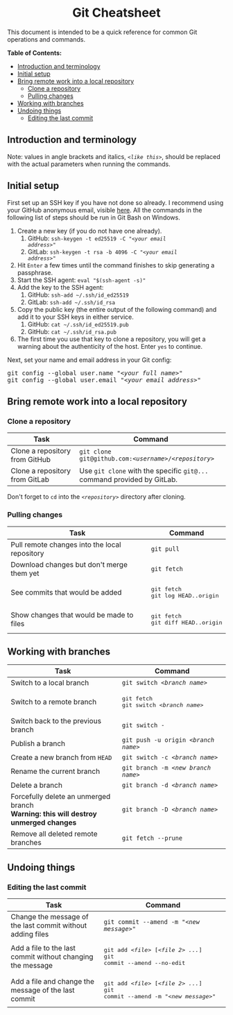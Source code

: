 <h1 align='center'>Git Cheatsheet</h1>

This document is intended to be a quick reference for common Git operations and commands.

**Table of Contents:**
- [Introduction and terminology](#introduction-and-terminology)
- [Initial setup](#initial-setup)
- [Bring remote work into a local repository](#bring-remote-work-into-a-local-repository)
  - [Clone a repository](#clone-a-repository)
  - [Pulling changes](#pulling-changes)
- [Working with branches](#working-with-branches)
- [Undoing things](#undoing-things)
  - [Editing the last commit](#editing-the-last-commit)


## Introduction and terminology

Note: values in angle brackets and italics, *`<like this>`*, should be replaced with the actual parameters when running the commands.

## Initial setup

First set up an SSH key if you have not done so already. I recommend using your GitHub anonymous email, visible [here](https://github.com/settings/emails). All the commands in the following list of steps should be run in Git Bash on Windows.

1. Create a new key (if you do not have one already).
   1. GitHub: <code>ssh-keygen -t ed25519 -C "<i>&lt;your email address&gt;</i>"</code>
   2. GitLab: <code>ssh-keygen -t rsa -b 4096 -C "<i>&lt;your email address&gt;</i>"</code>
2. Hit `Enter` a few times until the command finishes to skip generating a passphrase.
3. Start the SSH agent: `eval "$(ssh-agent -s)"`
4. Add the key to the SSH agent:
   1. GitHub: `ssh-add ~/.ssh/id_ed25519`
   2. GitLab: `ssh-add ~/.ssh/id_rsa`
5. Copy the public key (the entire output of the following command) and add it to your SSH keys in either service.
   1. GitHub: `cat ~/.ssh/id_ed25519.pub`
   2. GitHub: `cat ~/.ssh/id_rsa.pub`
6. The first time you use that key to clone a repository, you will get a warning about the authenticity of the host. Enter `yes` to continue.

Next, set your name and email address in your Git config:

<pre>
git config --global user.name "<i>&lt;your full name&gt;</i>"
git config --global user.email "<i>&lt;your email address&gt;</i>"
</pre>

## Bring remote work into a local repository

### Clone a repository

| Task | Command |
| --- | --- |
| Clone a repository from GitHub | <code>git clone git@<span>github.com:<i>&lt;username&gt;</i>/<i>&lt;repository&gt;</i></code> |
| Clone a repository from GitLab | Use `git clone` with the specific `git@...` command provided by GitLab. |

Don't forget to `cd` into the *`<repository>`* directory after cloning.

### Pulling changes

| Task | Command |
| --- | --- |
| Pull remote changes into the local repository | `git pull` |
| Download changes but don't merge them yet | `git fetch` |
| See commits that would be added | <pre>git fetch<br>git log HEAD..origin</pre> |
| Show changes that would be made to files | <pre>git fetch<br>git diff HEAD..origin</pre> | 

## Working with branches

| Task | Command |
| --- | --- |
| Switch to a local branch | <code>git switch <i>&lt;branch name&gt;</i></code> |
| Switch to a remote branch | <pre>git fetch<br>git switch <i>&lt;branch name&gt;</i></pre> |
| Switch back to the previous branch | `git switch -` |
| Publish a branch | <code>git push -u origin <i>&lt;branch name&gt;</i></code> | 
| Create a new branch from `HEAD` | <code>git switch -c <i>&lt;branch name&gt;</i></code> |
| Rename the current branch | <code>git branch -m <i>&lt;new branch name&gt;</i></code> |
| Delete a branch | <code>git branch -d <i>&lt;branch name&gt;</i></code> |
| Forcefully delete an unmerged branch<br>**Warning: this will destroy unmerged changes** | <code>git branch -D <i>&lt;branch name&gt;</i></code> |
| Remove all deleted remote branches | <code>git fetch --prune</code> |

## Undoing things

### Editing the last commit

| Task | Command |
| --- | --- |
| Change the message of the last commit without adding files | <code>git commit --amend -m "<i>&lt;new message&gt;</i>"</code> |
| Add a file to the last commit without changing the message | <pre>git add <i>&lt;file&gt;</i> [<i>&lt;file 2&gt; ...</i>]<br>git commit --amend --no-edit</pre> |
| Add a file and change the message of the last commit | <pre>git add <i>&lt;file&gt;</i> [<i>&lt;file 2&gt; ...</i>]<br>git commit --amend -m "<i>&lt;new message&gt;</i>"</pre> |
